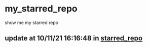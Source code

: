 # my_starred_repo
show me my starred repo

update at 10/11/21 16:16:48 in [starred_repo](./index.html)
---

